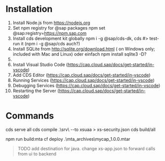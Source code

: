  # Installation
 
 1. Install Node.js from https://nodejs.org
 2. Set npm registry for @sap packages npm set @sap:registry=https://npm.sap.com
 3. Install cds development kit globally npm i -g @sap/cds-dk, cds  #> test-run it (npm i -g @sap/cds auch?)
 4. Install SQLite from http://sqlite.org/download.html ( on Windows only; included with Mac and Linux) oder einfach npm install sqlite3 -D?
 5. 
 5. Install Visual Studio Code (https://cap.cloud.sap/docs/get-started/in-vscode)
 6. Add CDS Editor (https://cap.cloud.sap/docs/get-started/in-vscode)
 7. Running Services (https://cap.cloud.sap/docs/get-started/in-vscode)
 8. Debugging Services (https://cap.cloud.sap/docs/get-started/in-vscode)
 9. Restarting the Server (https://cap.cloud.sap/docs/get-started/in-vscode)
 
 # Commands
cds serve all
cds compile .\srv\ --to xsuaa > xs-security.json
cds build/all

npm run build:mta
cf deploy .\mta_archives\mycap_1.0.0.mtar

> TODO add destination for java. change xs-app.json to forward calls from ui to backend
